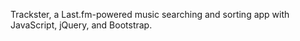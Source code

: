 Trackster, a Last.fm-powered music searching and sorting app with JavaScript, jQuery, and Bootstrap.
